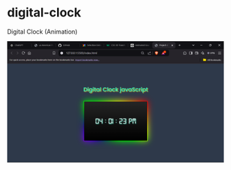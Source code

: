 # digital-clock

<p> Digital Clock (Animation) </p>

<img src="digital-clock.png" alt="digital-clock">
